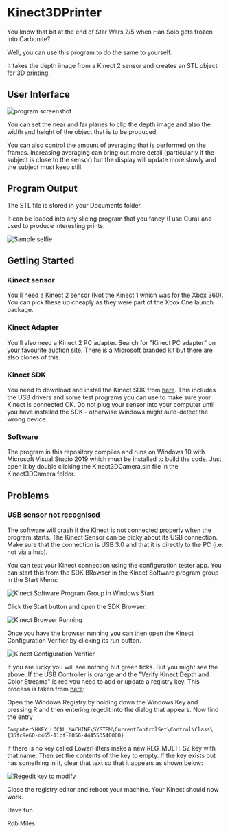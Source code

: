 # Kinect3DPrinter
You know that bit at the end of Star Wars 2/5 when Han Solo gets frozen into Carbonite?

Well, you can use this program to do the same to yourself.

It takes the depth image from a Kinect 2 sensor and creates an STL object for 3D printing.
## User Interface

![program screenshot](images/ScreenShot.PNG)

You can set the near and far planes to clip the depth image and also the width and height of the object that is to be produced.

You can also control the amount of averaging that is performed on the frames. Increasing averaging can bring out more detail (particularly if the subject is close to the sensor) but the display will update more slowly and the subject must keep still.
## Program Output

The STL file is stored in your Documents folder.

It can be loaded into any slicing program that you fancy (I use Cura) and used to produce interesting prints.

![Sample selfie](images/Carbonite.PNG)

## Getting Started

### Kinect sensor

You'll need a Kinect 2 sensor (Not the Kinect 1 which was for the Xbox 360). You can pick these up cheaply as they were part of the Xbox One launch package.

### Kinect Adapter

You'll also need a Kinect 2 PC adapter. Search for "Kinect PC adapter" on your favourite auction site. There is a Microsoft branded kit but there are also clones of this. 

### Kinect SDK

You need to download and install the Kinect SDK from [here](https://www.microsoft.com/en-us/download/details.aspx?id=44561). This includes the USB drivers and some test programs you can use to make sure your Kinect is connected OK. Do not plug your sensor into your computer until you have installed the SDK - otherwise Windows might auto-detect the wrong device.

### Software

The program in this repository compiles and runs on Windows 10 with Microsoft Visual Studio 2019 which must be installed to build the code. Just open it by double clicking the Kinect3DCamera.sln file in the Kinect3DCamera folder. 

## Problems

### USB sensor not recognised

The software will crash if the Kinect is not connected properly when the program starts. The Kinect Sensor can be picky about its USB connection. Make sure that the connection is USB 3.0 and that it is directly to the PC (i.e. not via a hub). 

You can test your Kinect connection using the configuration tester app. You can start this from the SDK BRowser in the Kinect Software program group in the Start Menu:

![Kinect Software Program Group in Windows Start](images/Kinect%20Software%20Browser.png)

Click the Start button and open the SDK Browser.

![Kinect Browser Running](images/Kinect%20Software%20Browser%20Running.png)

Once you have the browser running you can then open the Kinect Configuration Verifier by clicking its run button.

![Kinect Configuration Verifier](images/Configuration%20Verifier.png)

If you are lucky you will see nothing but green ticks. But you might see the above. If the USB Controller is orange and the "Verify Kinect Depth and Color Streams" is red you need to add or update a registry key. This process is taken from [here](https://support.microsoft.com/en-us/topic/kinect-sensor-is-not-recognized-on-a-surface-book-566f944d-9547-ee66-7cf7-0be556eb0f70):

Open the Windows Registry by holding down the Windows Key and pressing R and then entering regedit into the dialog that appears. Now find the entry 

```
Computer\HKEY_LOCAL_MACHINE\SYSTEM\CurrentControlSet\Control\Class\{36fc9e60-c465-11cf-8056-444553540000}
```

If there is no key called LowerFilters make a new REG_MULTI_SZ key with that name. Then set the contents of the key to empty. If the key exists but has something in it, clear that text so that it appears as shown below:

![Regedit key to modify](images/registry%20edit.png)

Close the registry editor and reboot your machine. Your Kinect should now work. 

Have fun

Rob Miles

